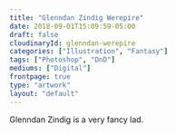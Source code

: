 ```yaml
---
title: "Glenndan Zindig Werepire"
date: 2018-09-01T15:09:59-05:00
draft: false
cloudinaryId: glenndan-werepire
categories: ["Illustration", "Fantasy"]
tags: ["Photoshop", "DnD"]
mediums: ["Digital"]
frontpage: true
type: "artwork"
layout: "default"
---
```

Glenndan Zindig is a very fancy lad.
